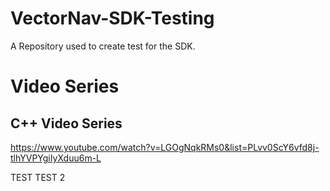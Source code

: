 # VectorNav-SDK-Testing
A Repository used to create test for the SDK.

# Video Series
## C++ Video Series

https://www.youtube.com/watch?v=LGOgNqkRMs0&list=PLvv0ScY6vfd8j-tlhYVPYgiIyXduu6m-L

TEST
TEST 2
